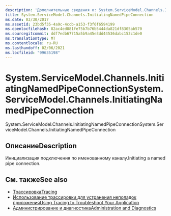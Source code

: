 ```yaml
---
description: 'Дополнительные сведения о: System.ServiceModel.Channels.IniТиатингнамедпипеконнектион'
title: System.ServiceModel.Channels.InitiatingNamedPipeConnection
ms.date: 03/30/2017
ms.assetid: 23bd5f35-4a9c-4ccb-a153-f3f6f6594199
ms.openlocfilehash: 82ac4ed881fe75b7b76b5444da821df8305ab570
ms.sourcegitcommit: ddf7edb67715a5b9a45e3dd44536dabc153c1de0
ms.translationtype: MT
ms.contentlocale: ru-RU
ms.lasthandoff: 02/06/2021
ms.locfileid: "99635198"
---
```

# <a name="systemservicemodelchannelsinitiatingnamedpipeconnection"></a><span data-ttu-id="d5edd-103">System.ServiceModel.Channels.InitiatingNamedPipeConnection</span><span class="sxs-lookup"><span data-stu-id="d5edd-103">System.ServiceModel.Channels.InitiatingNamedPipeConnection</span></span>

<span data-ttu-id="d5edd-104">System.ServiceModel.Channels.InitiatingNamedPipeConnection</span><span class="sxs-lookup"><span data-stu-id="d5edd-104">System.ServiceModel.Channels.InitiatingNamedPipeConnection</span></span>  
  
## <a name="description"></a><span data-ttu-id="d5edd-105">Описание</span><span class="sxs-lookup"><span data-stu-id="d5edd-105">Description</span></span>  

 <span data-ttu-id="d5edd-106">Инициализация подключения по именованному каналу.</span><span class="sxs-lookup"><span data-stu-id="d5edd-106">Initiating a named pipe connection.</span></span>  
  
## <a name="see-also"></a><span data-ttu-id="d5edd-107">См. также</span><span class="sxs-lookup"><span data-stu-id="d5edd-107">See also</span></span>

- [<span data-ttu-id="d5edd-108">Трассировка</span><span class="sxs-lookup"><span data-stu-id="d5edd-108">Tracing</span></span>](index.md)
- [<span data-ttu-id="d5edd-109">Использование трассировки для устранения неполадок приложения</span><span class="sxs-lookup"><span data-stu-id="d5edd-109">Using Tracing to Troubleshoot Your Application</span></span>](using-tracing-to-troubleshoot-your-application.md)
- [<span data-ttu-id="d5edd-110">Администрирование и диагностика</span><span class="sxs-lookup"><span data-stu-id="d5edd-110">Administration and Diagnostics</span></span>](../index.md)
